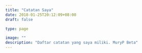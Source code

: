 ```yaml
---
title: "Catatan Saya"
date: 2018-01-25T20:12:09+08:00
draft: false

type: page

image: ""
description: "Daftar catatan yang saya miliki. MuryP Beta"
---
```


<!-- Hello, nama saya **Alief MuryP**, disingkat MuryP.
Bisa dipanggil **MuryP** -->
